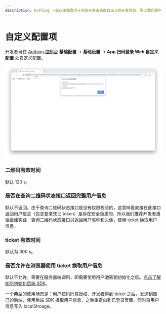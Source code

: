 ```yaml
---
description: Authing 一直以来都致力于带给开发者高度自定义的开发体验，所以我们提供以下自定义配置项，开发者可以根据自己业务的需要，在安全性和便捷性之间权衡。
---
```


# 自定义配置项

开发者可在 [Authing 控制台](https://authing.cn/dashboard) **基础配置** -&gt; **基础设置** -&gt; **App 扫码登录 Web 自定义配置** 处自定义配置。

![](../../.gitbook/assets/image%20%28109%29.png)

### 二维码有效时间 

默认 120 s。 

### 是否在查询二维码状态接口返回完整用户信息

默认不返回。由于查询二维码状态接口是没有权限校验的，这意味着直接在此接口返回用户信息（包含登录凭证 token）是存在安全隐患的，所以我们推荐开发者遵循最佳实践：查询二维码状态接口只返回用户昵称和头像，使用 ticket 换取用户信息。

### ticket 有效时间

默认为 300 s。

### 是否允许在浏览器使用 ticket 换取用户信息

默认不允许，需要在服务器端调用，即需要使用用户池密钥初始化之后。[点击了解如何初始化后端 SDK](https://docs.authing.cn/authing/sdk/sdk-for-node#chu-shi-hua)。

一个典型的使用场景是：用户扫码同意授权、开发者得到 ticket 之后，发送到自己的后端，使用后端 SDK 换取用户信息，之后重定向到已登录页面，同时将用户信息写入 localStroage。


